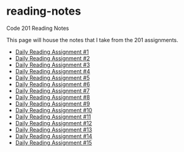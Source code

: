 # reading-notes
Code 201 Reading Notes

This page will house the notes that I take from the 201 assignments.

- [Daily Reading Assignment #1](/RL1)
- [Daily Reading Assignment #2](/RL2)
- [Daily Reading Assignment #3](/RL3)
- [Daily Reading Assignment #4](/RL4)
- [Daily Reading Assignment #5](/RL5)
- [Daily Reading Assignment #6](/RL6)
- [Daily Reading Assignment #7](/RL7)
- [Daily Reading Assignment #8](/RL8)
- [Daily Reading Assignment #9](/RL9)
- [Daily Reading Assignment #10](/RL10)
- [Daily Reading Assignment #11](/RL11)
- [Daily Reading Assignment #12](/RL12)
- [Daily Reading Assignment #13](/RL13)
- [Daily Reading Assignment #14](/RL14)
- [Daily Reading Assignment #15](/RL15)